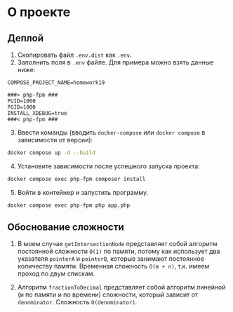 # О проекте
## Деплой

1) Скопировать файл `.env.dist` как `.env`.
2) Заполнить поля в `.env` файле. Для примера можно взять данные ниже:

```dotenv
COMPOSE_PROJECT_NAME=homework19

###> php-fpm ###
PUID=1000
PGID=1000
INSTALL_XDEBUG=true
###< php-fpm ###
```

3) Ввести команды (вводить `docker-compose` или `docker compose` в зависимости от версии):

```bash
docker compose up -d --build
```

4) Установите зависимости после успешного запуска проекта:

```bash
docker compose exec php-fpm composer install
```

5) Войти в контейнер и запустить программу.

```bash
docker compose exec php-fpm php app.php
```

## Обоснование сложности

1) В моем случае `getIntersectionNode` представляет собой алгоритм 
постоянной сложности `O(1)` по памяти, потому как использует два указателя `pointerA` и `pointerB`,
которые занимают постоянное количеству памяти. Временная сложность `O(m + n)`, т.к. имеем проход по двум спискам.

2) Алгоритм `fractionToDecimal` представляет собой алгоритм линейной (и по памяти и по времени) сложности,
который зависит от `denominator`. Сложность `O(denominator)`.
